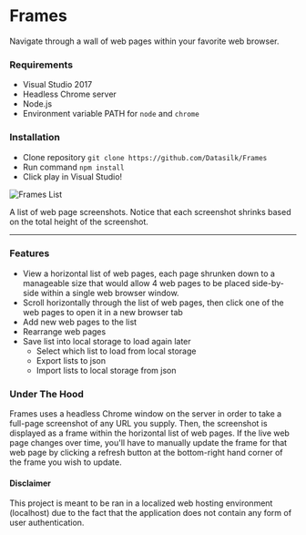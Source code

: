 # Frames
Navigate through a wall of web pages within your favorite web browser.

### Requirements
* Visual Studio 2017
* Headless Chrome server
* Node.js
* Environment variable PATH for `node` and `chrome`

### Installation
* Clone repository `git clone https://github.com/Datasilk/Frames`
* Run command `npm install`
* Click play in Visual Studio!

![Frames List](http://www.markentingh.com/projects/frames/frames.png)

A list of web page screenshots. Notice that each screenshot shrinks based on the total height of the screenshot.

---

### Features
* View a horizontal list of web pages, each page shrunken down to a manageable size that would allow 4 web pages to be placed side-by-side within a single web browser window.
* Scroll horizontally through the list of web pages, then click one of the web pages to open it in a new browser tab
* Add new web pages to the list
* Rearrange web pages
* Save list into local storage to load again later
    * Select which list to load from local storage
    * Export lists to json
    * Import lists to local storage from json

### Under The Hood
Frames uses a headless Chrome window on the server in order to take a full-page screenshot of any URL you supply. Then, the screenshot is displayed as a frame within the horizontal list of web pages. If the live web page changes over time, you'll have to manually update the frame for that web page by clicking a refresh button at the bottom-right hand corner of the frame you wish to update.

#### Disclaimer
This project is meant to be ran in a localized web hosting environment (localhost) due to the fact that the application does not contain any form of user authentication.